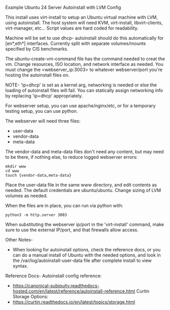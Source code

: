 Example Ubuntu 24 Server Autoinstall with LVM Config

This install uses virt-install to setup an Ubuntu virtual machine with
LVM, using autoinstall. The host system will need KVM, virt-install, 
libvirt-clients, virt-manager, etc... Script values are hard coded for 
readability. 

Machine will be set to use dhcp- autoinstall should do this automatically for
[en*,eth*] interfaces. Currently split with separate volumes/mounts specified by
CIS benchmarks. 

The ubuntu-create-vm-command file has the command needed to creat the vm. Change
resources, ISO location, and network interface as needed. You must change the 
<webserver_ip:3003> to whatever webserver/port you're hosting the autoinstall files on.

NOTE- 'ip=dhcp' is set as a kernel arg, networking is needed or else the loading of 
autoinstall files will fail. You can statically assign networking info by replacing 
'ip=dhcp' appropriately.


For webserver setup, you can use apache/nginx/etc, or for a temporary testing setup,
you can use python. 

The webserver will need three files:
- user-data
- vendor-data
- meta-data

The vendor-data and meta-data files don't need any content, but may need to be there, if
nothing else, to reduce logged webserver errors:
```
mkdir www
cd www
touch {vendor-data,meta-data}
```

Place the user-data file in the same www directory, and edit contents as needed. The default
credentials are ubuntu/ubuntu. Change sizing of LVM volumes as needed.

When the files are in place, you can run via python with:
```
python3 -m http.server 3003
```

When substituting the webserver ip/port in the 'virt-install' command, make sure to use the 
external IP/port, and that firewalls allow access.


Other Notes- 
- When looking for autoinstall options, check the reference docs, or you can do a manual
install of Ubuntu with the needed options, and look in the /var/log/autoinstall-user-data 
file after complete install to view syntax.


Reference Docs-
Autoinstall config reference:
- https://canonical-subiquity.readthedocs-hosted.com/en/latest/reference/autoinstall-reference.html
Curtin Storage Options:
- https://curtin.readthedocs.io/en/latest/topics/storage.html
